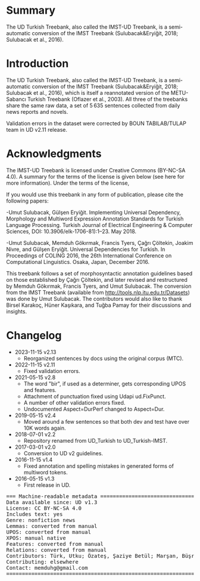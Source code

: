 # Summary

The UD Turkish Treebank, also called the IMST-UD Treebank, is a semi-automatic conversion of the IMST Treebank (Sulubacak&Eryiğit, 2018; Sulubacak et al., 2016).

# Introduction

The UD Turkish Treebank, also called the IMST-UD Treebank, is a semi-automatic conversion of the IMST Treebank (Sulubacak&Eryiğit, 2018; Sulubacak et al., 2016), which is itself a reannotated version of the METU-Sabancı Turkish Treebank (Oflazer et al., 2003). All three of the treebanks share the same raw data, a set of 5 635 sentences collected from daily news reports and novels.

Validation errors in the dataset were corrected by BOUN TABILAB/TULAP team in UD v2.11 release.

# Acknowledgments
The IMST-UD Treebank is licensed under Creative Commons (BY-NC-SA 4.0). A summary for the terms of the license is given below (see here for more information). Under the terms of the license,

If you would use this treebank in any form of publication, please  cite the following papers:

-Umut Sulubacak, Gülşen Eryiğit. Implementing Universal Dependency, Morphology and Multiword Expression Annotation Standards for Turkish Language Processing. Turkish Journal of Electrical Engineering & Computer Sciences, DOI: 10.3906/elk-1706-81):1–23. May 2018.

-Umut Sulubacak, Memduh Gökırmak, Francis Tyers, Çağrı Çöltekin, Joakim Nivre, and Gülşen Eryiğit. Universal Dependencies for Turkish. In Proceedings of COLING 2016, the 26th International Conference on Computational Linguistics. Osaka, Japan, December 2016.


This treebank follows a set of morphosyntactic annotation guidelines based on those established by Çağrı Çöltekin, and later revised and restructured by Memduh Gökırmak, Francis Tyers, and Umut Sulubacak. The conversion from the IMST Treebank (available from  http://tools.nlp.itu.edu.tr/Datasets) was done by Umut Sulubacak. The contributors would also like to thank Birsel Karakoç, Hüner Kaşıkara, and Tuğba Pamay for their discussions and insights.



# Changelog

* 2023-11-15 v2.13
  * Reorganized sentences by docs using the original corpus (MTC).
* 2022-11-15 v2.11
  * Fixed validation errors.
* 2021-05-15 v2.8
  * The word "bir", if used as a determiner, gets corresponding UPOS and features.
  * Attachment of punctuation fixed using Udapi ud.FixPunct.
  * A number of other validation errors fixed.
  * Undocumented Aspect=DurPerf changed to Aspect=Dur.
* 2019-05-15 v2.4
  * Moved around a few sentences so that both dev and test have over 10K words again.
* 2018-07-01 v2.2
  * Repository renamed from UD_Turkish to UD_Turkish-IMST.
* 2017-03-01 v2.0
  * Conversion to UD v2 guidelines.
* 2016-11-15 v1.4
  * Fixed annotation and spelling mistakes in generated forms of multiword tokens.
* 2016-05-15 v1.3
  * First release in UD.

<pre>
=== Machine-readable metadata =================================================
Data available since: UD v1.3
License: CC BY-NC-SA 4.0
Includes text: yes
Genre: nonfiction news
Lemmas: converted from manual
UPOS: converted from manual
XPOS: manual native
Features: converted from manual
Relations: converted from manual
Contributors: Türk, Utku; Özateş, Şaziye Betül; Marşan, Büşra; Akkurt, Salih Furkan; Çöltekin, Çağrı; Cebiroğlu Eryiğit, Gülşen; Gökırmak, Memduh; Kaşıkara, Hüner; Sulubacak, Umut; Tyers, Francis
Contributing: elsewhere
Contact: memduhg@gmail.com
===============================================================================
</pre>
